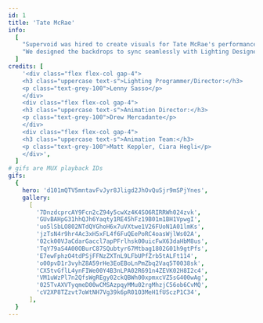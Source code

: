 ```yaml
---
id: 1
title: 'Tate McRae'
info:
  [
    "Supervoid was hired to create visuals for Tate McRae's performance at Made In America Festival 2022. Our aim was to craft moody and atmospheric content, punctuated with bursts of passion and energy. We blended modern motion graphics with grungy textures and 70s-era psychedelic visual art styles like liquid light shows and analog video synthesis. The result was a dynamic and immersive experience that perfectly complemented Tate's powerful performance.",
    "We designed the backdrops to sync seamlessly with Lighting Designer Lenny Sasso's lighting cues, and used Notch to create custom camera effects that matched the color scheme and intensity of the visuals. This coordination ensured that every moment on stage was visually cohesive and impactful.",
  ]
credits: [
    '<div class="flex flex-col gap-4">
    <h3 class="uppercase text-s">Lighting Programmer/Director:</h3>
    <p class="text-grey-100">Lenny Sasso</p>
    </div>
    <div class="flex flex-col gap-4">
    <h3 class="uppercase text-s">Animation Director:</h3>
    <p class="text-grey-100">Drew Mercadante</p>
    </div>
    <div class="flex flex-col gap-4">
    <h3 class="uppercase text-s">Animation Team:</h3>
    <p class="text-grey-100">Matt Keppler, Ciara Hegli</p>
    </div>',
  ]
# gifs are MUX playback IDs
gifs:
  {
    hero: 'd101mQTV5mntavFvJyr8Jligd2JhOvQuSjr9mSPjYnes',
    gallery:
      [
        '7DnzdcprcAY9Fcn2cZ94y5cwXz4K4SO6RIRRWh024zvk',
        'GUvBAHpG31hhQJh6Yaqty1RE45hFz19B01m1BH1VpwgI',
        'uo5lSbLO802NTdQYGhoH6x7uVXtwe1V26FUoN1A01lmKs',
        'jzTsN4r9hr4Ac3xH5xFL4f6FuQEePoRC4oasWjlWs02A',
        '02ck00VJaCdarGaccl7apPFrlhsk00uicFwX63daHbM8us',
        'TqY79aS4A00OBurC87SQubtyr67Mtbag1802G01h9gtPfs',
        'E7ewFphzO4tdPSjFFNzZXTnL9LFbUPfZrb5tALFt114',
        'o00pvD1r3vyhZ8A59rHe3EoEBoLnPmZbq2Vaq5T0038sk',
        'CX5tvGflL4ynFIWe00Y4B3nLPA02R691n4ZEVK02H8I2c4',
        'VM1uWzPl7n2QfsWgREgy02ckQBWh00xpmxcVZ5sG400wAg',
        '025TvAXVTyqmeD00wCMSAzpqyMMu02rgMhzjC56ob6CvMQ',
        'cV2XP8TZzvt7oWtNH7Vg39k6pR01O3MeH1fUSczP1C34',
      ],
  }
---
```

